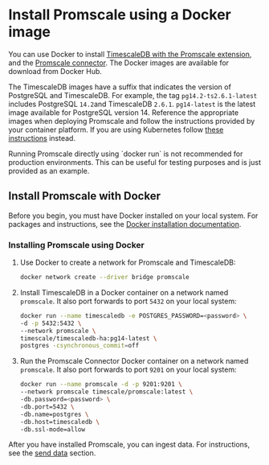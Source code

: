 # Install Promscale using a Docker image
You can use Docker to install 
[TimescaleDB with the Promscale extension][timescaledb-docker-image], 
and the [Promscale connector][promscale-docker-image]. 
The Docker images are available for download from Docker Hub.

The TimescaleDB images have a suffix that indicates the version of PostgreSQL
and TimescaleDB. For example, the tag `pg14.2-ts2.6.1-latest` includes
PostgreSQL `14.2`and TimescaleDB `2.6.1`. `pg14-latest` is the latest image
available for PostgreSQL version 14. Reference the appropriate images when
deploying Promscale and follow the instructions provided by your container
platform. If you are using Kubernetes follow [these instructions][promscale-install-kubernetes] instead.

<highlight type="important">
Running Promscale directly using `docker run` is not recommended for production
environments. This can be useful for testing purposes and is just provided as an
example.
</highlight>

## Install Promscale with Docker
Before you begin, you must have Docker installed on your local system. For
packages and instructions, see the [Docker installation documentation][docker-install].

<procedure>

### Installing Promscale using Docker
1.  Use Docker to create a network for Promscale and TimescaleDB:
    ```bash
    docker network create --driver bridge promscale
    ```
1.  Install TimescaleDB in a Docker container on a network named `promscale`. It
    also port forwards to port `5432` on your local system:
    ```bash
    docker run --name timescaledb -e POSTGRES_PASSWORD=<password> \
    -d -p 5432:5432 \
    --network promscale \
    timescale/timescaledb-ha:pg14-latest \
    postgres -csynchronous_commit=off
    ```
1.  Run the Promscale Connector Docker container on a network named `promscale`.
    It also port forwards to port `9201` on your local system:
    ```bash
    docker run --name promscale -d -p 9201:9201 \
    --network promscale timescale/promscale:latest \
    -db.password=<password> \
    -db.port=5432 \
    -db.name=postgres \
    -db.host=timescaledb \
    -db.ssl-mode=allow
    ```

</procedure>

After you have installed Promscale, you can ingest data.
For instructions, see the [send data][send-data] section.

[docker-install]: https://docs.docker.com/get-docker/
[promscale-docker-image]: https://hub.docker.com/r/timescale/promscale/tags
[timescaledb-docker-image]: https://hub.docker.com/r/timescale/timescaledb-ha/tags
[promscale-install-kubernetes]: /promscale/:currentVersion:/installation/kubernetes/
[alpine-image]: https://hub.docker.com/r/timescaledev/promscale-extension
[send-data]: /promscale/:currentVersion:/send-data/
